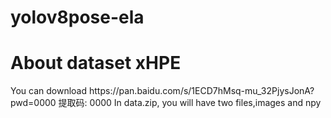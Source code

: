 # yolov8pose-ela
<h1>About dataset xHPE</h1>You can download https://pan.baidu.com/s/1ECD7hMsq-mu_32PjysJonA?pwd=0000 提取码: 0000
In data.zip, you will have two files,images and npy

